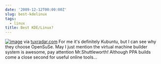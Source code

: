 ```yaml
---
date: '2009-12-12T00:00:00Z'
slug: best-kdelinux
tags:
  - linux
title: Best KDE/Linux?
---
```


[](http://www.tuxradar.com/content/get-best-kde-linux-distro)[![image](http://posterous.com/getfile/files.posterous.com/dueyfinster/nhcpemhIhaknDbFnGmyDrygFCmfgwJfwsfBiEbAdJcEzAGazExymJgjbkHIn/media_httpwwwtuxradarcomfilesLXF126roundslackware02jpg_lEmerdfCueGgscx.jpg.scaled500.jpg)](http://posterous.com/getfile/files.posterous.com/dueyfinster/nhcpemhIhaknDbFnGmyDrygFCmfgwJfwsfBiEbAdJcEzAGazExymJgjbkHIn/media_httpwwwtuxradarcomfilesLXF126roundslackware02jpg_lEmerdfCueGgscx.jpg.scaled1000.jpg)
via [tuxradar.com](http://www.tuxradar.com/content/get-best-kde-linux-distro)
For me it's definitely Kubuntu, but I can see why they choose OpenSuSe. May I
just mention the virtual machine builder system is awesome, pay attention
Mr.Shuttleworth! Although PPA builds come a close second for useful online
tools...
